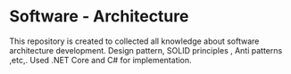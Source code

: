 # Software - Architecture
This repository is created to collected all knowledge about software architecture development. Design pattern, SOLID principles , Anti patterns ,etc,. Used .NET Core and C# for implementation. 
